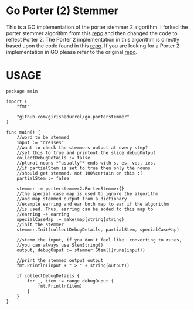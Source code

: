 # Go Porter (2) Stemmer

This is a GO implementation of the porter stemmer 2 algorithm. I forked the porter stemmer algorithm from this [repo](https://github.com/magiczhao/go-porterstemmer) and then changed the code to reflect Porter 2. The Porter 2 implementation in this algorithm is directly based upon the code found in this [repo](https://github.com/kljensen/snowball). If you are looking for a Porter 2 implementation in GO please refer to the original [repo](https://github.com/kljensen/snowball). 

# USAGE

```
package main

import (
	"fmt"

	"github.com/girishadurrel/go-porterstemmer"
)

func main() {
	//word to be stemmed
	input := "dresses"
	//want to check the stemmers output at every step?
	//set this to true and printout the slice debugOutput
	collectDebugDetails := false
	//plural nouns *"usually"* ends with s, es, ves, ies.
	//if partialStem is set to true then only the nouns
	//should get stemmed. not 100%certain on this :(
	partialStem := false

	stemmer := porterstemmer2.PorterStemmer{}
	//the special case map is used to ignore the algorithm
	//and map stemmed output from a dictionary
	//example earring and ear both map to ear if the algorithm
	//is used. Thus, earring can be added to this map to
	//earring -> earring
	specialCaseMap := make(map[string]string)
	//init the stemmer
	stemmer.Init(collectDebugDetails, partialStem, specialCaseMap)

	//stemm the input, if you don't feel like  converting to runes,
	//you can always use StemString()
	output, debugOuput := stemmer.Stem([]rune(input))

	//print the stemmed output output
	fmt.Println(input + " > " + string(output))

	if collectDebugDetails {
		for _, item := range debugOuput {
			fmt.Println(item)
		}
	}
}
```
